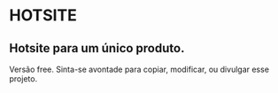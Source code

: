 # HOTSITE

## Hotsite para um único produto.

Versão free. Sinta-se avontade para copiar, modificar, ou divulgar esse projeto.
